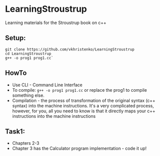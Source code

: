 # LearningStroustrup
Learning materials for the Stroustrup book on c++

## Setup:
```
git clone https://github.com/vkhristenko/LearningStroustrup
cd LearningStroustrup
g++ -o prog1 prog1.cc`
```

## HowTo
- Use CLI - Command Line Interface
- To compile: ```g++ -o prog1 prog1.cc``` or replace the prog1 to compile something else.
- Compilation - the process of transformation of the original syntax (c++ syntax) into the machine instructions. It's a very complicated process, however, for you, all you need to know is that it directly maps your c++ instructions into the machine instructions

## Task1:
- Chapters 2-3
- Chapter 3 has the Calculator program implementation - code it up!
